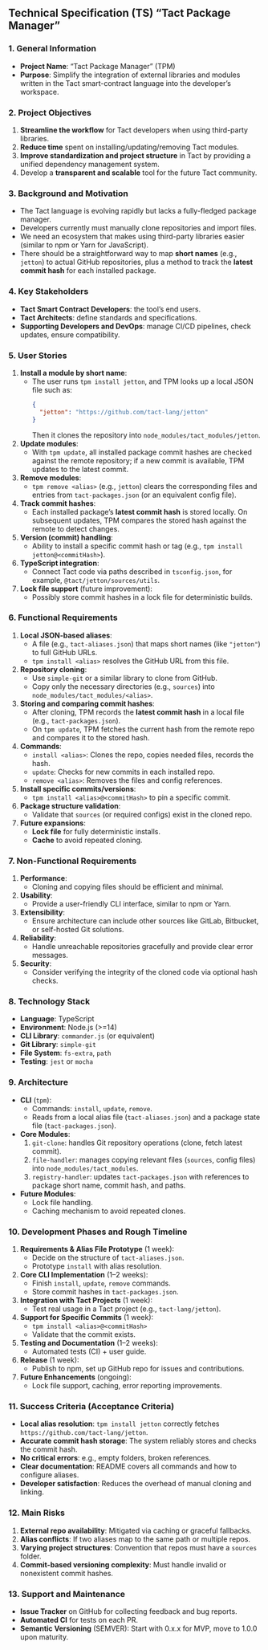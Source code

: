 ## **Technical Specification (TS) “Tact Package Manager”**

### **1. General Information**

- **Project Name**: “Tact Package Manager” (TPM)
- **Purpose**: Simplify the integration of external libraries and modules written in the Tact smart-contract language into the developer’s workspace.

### **2. Project Objectives**

1. **Streamline the workflow** for Tact developers when using third-party libraries.
2. **Reduce time** spent on installing/updating/removing Tact modules.
3. **Improve standardization and project structure** in Tact by providing a unified dependency management system.
4. Develop a **transparent and scalable** tool for the future Tact community.

### **3. Background and Motivation**

- The Tact language is evolving rapidly but lacks a fully-fledged package manager.
- Developers currently must manually clone repositories and import files.
- We need an ecosystem that makes using third-party libraries easier (similar to npm or Yarn for JavaScript).
- There should be a straightforward way to map **short names** (e.g., `jetton`) to actual GitHub repositories, plus a method to track the **latest commit hash** for each installed package.

### **4. Key Stakeholders**

- **Tact Smart Contract Developers**: the tool’s end users.
- **Tact Architects**: define standards and specifications.
- **Supporting Developers and DevOps**: manage CI/CD pipelines, check updates, ensure compatibility.

### **5. User Stories**

1. **Install a module by short name**:
   - The user runs `tpm install jetton`, and TPM looks up a local JSON file such as:
     ```json
     {
       "jetton": "https://github.com/tact-lang/jetton"
     }
     ```
     Then it clones the repository into `node_modules/tact_modules/jetton`.
2. **Update modules**:
   - With `tpm update`, all installed package commit hashes are checked against the remote repository; if a new commit is available, TPM updates to the latest commit.
3. **Remove modules**:
   - `tpm remove <alias>` (e.g., `jetton`) clears the corresponding files and entries from `tact-packages.json` (or an equivalent config file).
4. **Track commit hashes**:
   - Each installed package’s **latest commit hash** is stored locally. On subsequent updates, TPM compares the stored hash against the remote to detect changes.
5. **Version (commit) handling**:
   - Ability to install a specific commit hash or tag (e.g., `tpm install jetton@<commitHash>`).
6. **TypeScript integration**:
   - Connect Tact code via paths described in `tsconfig.json`, for example, `@tact/jetton/sources/utils`.
7. **Lock file support** (future improvement):
   - Possibly store commit hashes in a lock file for deterministic builds.

### **6. Functional Requirements**

1. **Local JSON-based aliases**:
   - A file (e.g., `tact-aliases.json`) that maps short names (like `"jetton"`) to full GitHub URLs.
   - `tpm install <alias>` resolves the GitHub URL from this file.
2. **Repository cloning**:
   - Use `simple-git` or a similar library to clone from GitHub.
   - Copy only the necessary directories (e.g., `sources`) into `node_modules/tact_modules/<alias>`.
3. **Storing and comparing commit hashes**:
   - After cloning, TPM records the **latest commit hash** in a local file (e.g., `tact-packages.json`).
   - On `tpm update`, TPM fetches the current hash from the remote repo and compares it to the stored hash.
4. **Commands**:
   - `install <alias>`: Clones the repo, copies needed files, records the hash.
   - `update`: Checks for new commits in each installed repo.
   - `remove <alias>`: Removes the files and config references.
5. **Install specific commits/versions**:
   - `tpm install <alias>@<commitHash>` to pin a specific commit.
6. **Package structure validation**:
   - Validate that `sources` (or required configs) exist in the cloned repo.
7. **Future expansions**:
   - **Lock file** for fully deterministic installs.
   - **Cache** to avoid repeated cloning.

### **7. Non-Functional Requirements**

1. **Performance**:
   - Cloning and copying files should be efficient and minimal.
2. **Usability**:
   - Provide a user-friendly CLI interface, similar to npm or Yarn.
3. **Extensibility**:
   - Ensure architecture can include other sources like GitLab, Bitbucket, or self-hosted Git solutions.
4. **Reliability**:
   - Handle unreachable repositories gracefully and provide clear error messages.
5. **Security**:
   - Consider verifying the integrity of the cloned code via optional hash checks.

### **8. Technology Stack**

- **Language**: TypeScript
- **Environment**: Node.js (>=14)
- **CLI Library**: `commander.js` (or equivalent)
- **Git Library**: `simple-git`
- **File System**: `fs-extra`, `path`
- **Testing**: `jest` or `mocha`

### **9. Architecture**

- **CLI** (`tpm`):
  - Commands: `install`, `update`, `remove`.
  - Reads from a local alias file (`tact-aliases.json`) and a package state file (`tact-packages.json`).
- **Core Modules**:
  1. `git-clone`: handles Git repository operations (clone, fetch latest commit).
  2. `file-handler`: manages copying relevant files (`sources`, config files) into `node_modules/tact_modules`.
  3. `registry-handler`: updates `tact-packages.json` with references to package short name, commit hash, and paths.
- **Future Modules**:
  - Lock file handling.
  - Caching mechanism to avoid repeated clones.

### **10. Development Phases and Rough Timeline**

1. **Requirements & Alias File Prototype** (1 week):
   - Decide on the structure of `tact-aliases.json`.
   - Prototype `install` with alias resolution.
2. **Core CLI Implementation** (1–2 weeks):
   - Finish `install`, `update`, `remove` commands.
   - Store commit hashes in `tact-packages.json`.
3. **Integration with Tact Projects** (1 week):
   - Test real usage in a Tact project (e.g., `tact-lang/jetton`).
4. **Support for Specific Commits** (1 week):
   - `tpm install <alias>@<commitHash>`
   - Validate that the commit exists.
5. **Testing and Documentation** (1–2 weeks):
   - Automated tests (CI) + user guide.
6. **Release** (1 week):
   - Publish to npm, set up GitHub repo for issues and contributions.
7. **Future Enhancements** (ongoing):
   - Lock file support, caching, error reporting improvements.

### **11. Success Criteria (Acceptance Criteria)**

- **Local alias resolution**: `tpm install jetton` correctly fetches `https://github.com/tact-lang/jetton`.
- **Accurate commit hash storage**: The system reliably stores and checks the commit hash.
- **No critical errors**: e.g., empty folders, broken references.
- **Clear documentation**: README covers all commands and how to configure aliases.
- **Developer satisfaction**: Reduces the overhead of manual cloning and linking.

### **12. Main Risks**

1. **External repo availability**: Mitigated via caching or graceful fallbacks.
2. **Alias conflicts**: If two aliases map to the same path or multiple repos.
3. **Varying project structures**: Convention that repos must have a `sources` folder.
4. **Commit-based versioning complexity**: Must handle invalid or nonexistent commit hashes.

### **13. Support and Maintenance**

- **Issue Tracker** on GitHub for collecting feedback and bug reports.
- **Automated CI** for tests on each PR.
- **Semantic Versioning** (SEMVER): Start with 0.x.x for MVP, move to 1.0.0 upon maturity.
